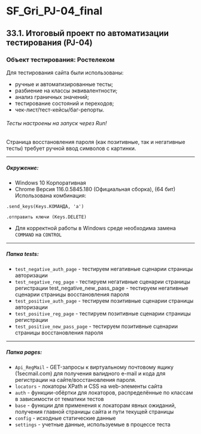 # SF_Gri_PJ-04_final
## 33.1. Итоговый проект по автоматизации тестирования (PJ-04)
### Объект тестирования: Ростелеком
Для тестирования сайта были использованы:
- ручные и автоматизированные тесты;
- разбиение на классы эквивалентности;
- анализ граничных значений;
- тестирование состояний и переходов;
- чек-лист/тест-кейсы/баг-репорты.

###### Тесты настроены на запуск через Run!

Страница восстановления пароля (как позитивные, так и негативные тесты) требует ручной ввод символов с картинки.
_________________________________

##### Окружение:
- Windows 10 Корпоративная
- Chrome Версия 116.0.5845.180 (Официальная сборка), (64 бит)
Использована комбинация:
```
.send_keys(Keys.КОМАНДА, 'a')
```
```
.отправить ключи (Keys.DELETE)
```
- Для корректной работы в Windows среде необходима замена `COMMAND` на `CONTROL`
_________________________________
##### Папка tests:
- `test_negative_auth_page` - тестируем негативные сценарии страницы авторизации
- `test_negative_reg_page` - тестируем негативные сценарии страницы регистрации test_negative_new_pass_page - тестируем негативные сценарии страницы восстановления пароля
- `test_positive_auth_page` - тестируем позитивные сценарии страницы авторизации
- `test_positive_reg_page` - тестируем позитивные сценарии страницы регистрации
- `test_positive_new_pass_page` - тестируем позитивные сценарии страницы восстановления пароля
_________________________________
##### Папка pages:

- `Api_RegMail` - GET-запросы к виртуальному почтовому ящику (1secmail.com) для получения валидного e-mail и кода для регистрации на сайте/восстановления пароля.
- `locators` - локаторы XPath и CSS на web-элементы сайта
- `auth` - функции-обёртки для локаторов, распределённые по классам в зависимости от тематики тестов
- `base` - функции для применения к локаторам явных ожиданий, получения главной страницы сайта и пути текущей страницы
- `config` - исходные статические данные
- `settings` - учетные данные, используемые в процессе теста

